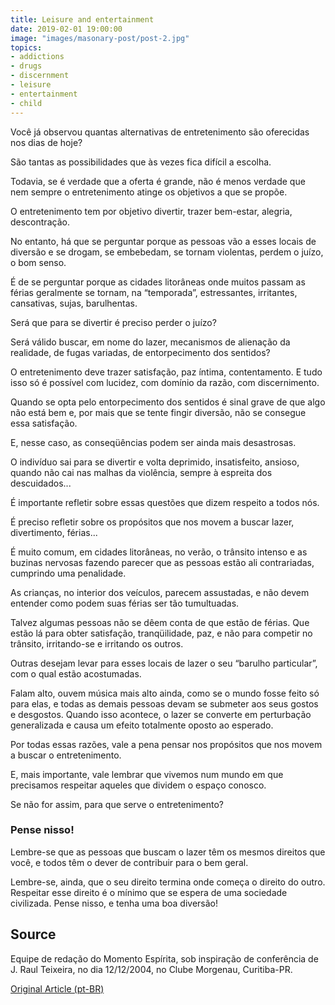 ```yaml
---
title: Leisure and entertainment
date: 2019-02-01 19:00:00
image: "images/masonary-post/post-2.jpg"
topics: 
- addictions
- drugs
- discernment
- leisure
- entertainment
- child
---
```


Você já observou quantas alternativas de entretenimento são oferecidas nos dias
de hoje?

São tantas as possibilidades que às vezes fica difícil a escolha.

Todavia, se é verdade que a oferta é grande, não é menos verdade que nem sempre
o entretenimento atinge os objetivos a que se propõe.

O entretenimento tem por objetivo divertir, trazer bem-estar, alegria,
descontração.

No entanto, há que se perguntar porque as pessoas vão a esses locais de
diversão e se drogam, se embebedam, se tornam violentas, perdem o juízo, o bom
senso.

É de se perguntar porque as cidades litorâneas onde muitos passam as férias
geralmente se tornam, na “temporada”, estressantes, irritantes, cansativas,
sujas, barulhentas.

Será que para se divertir é preciso perder o juízo?

Será válido buscar, em nome do lazer, mecanismos de alienação da realidade, de
fugas variadas, de entorpecimento dos sentidos?

O entretenimento deve trazer satisfação, paz íntima, contentamento. E tudo isso
só é possível com lucidez, com domínio da razão, com discernimento.

Quando se opta pelo entorpecimento dos sentidos é sinal grave de que algo não
está bem e, por mais que se tente fingir diversão, não se consegue essa
satisfação.

E, nesse caso, as conseqüências podem ser ainda mais desastrosas.

O indivíduo sai para se divertir e volta deprimido, insatisfeito, ansioso,
quando não cai nas malhas da violência, sempre à espreita dos descuidados...

É importante refletir sobre essas questões que dizem respeito a todos nós.

É preciso refletir sobre os propósitos que nos movem a buscar lazer,
divertimento, férias...

É muito comum, em cidades litorâneas, no verão, o trânsito intenso e as buzinas
nervosas fazendo parecer que as pessoas estão ali contrariadas, cumprindo uma
penalidade.

As crianças, no interior dos veículos, parecem assustadas, e não devem entender
como podem suas férias ser tão tumultuadas.

Talvez algumas pessoas não se dêem conta de que estão de férias. Que estão lá
para obter satisfação, tranqüilidade, paz, e não para competir no trânsito,
irritando-se e irritando os outros.

Outras desejam levar para esses locais de lazer o seu “barulho particular”, com
o qual estão acostumadas.

Falam alto, ouvem música mais alto ainda, como se o mundo fosse feito só para
elas, e todas as demais pessoas devam se submeter aos seus gostos e desgostos.
Quando isso acontece, o lazer se converte em perturbação generalizada e causa
um efeito totalmente oposto ao esperado.

Por todas essas razões, vale a pena pensar nos propósitos que nos movem a
buscar o entretenimento.

E, mais importante, vale lembrar que vivemos num mundo em que precisamos
respeitar aqueles que dividem o espaço conosco.

Se não for assim, para que serve o entretenimento?

### Pense nisso!
Lembre-se que as pessoas que buscam o lazer têm os mesmos direitos que você, e
todos têm o dever de contribuir para o bem geral.

Lembre-se, ainda, que o seu direito termina onde começa o direito do outro.
Respeitar esse direito é o mínimo que se espera de uma sociedade civilizada.
Pense nisso, e tenha uma boa diversão!

## Source
Equipe de redação do Momento Espírita, sob inspiração de conferência de J. Raul
Teixeira, no dia 12/12/2004, no Clube Morgenau, Curitiba-PR.

[Original Article (pt-BR)](http://momento.com.br/pt/ler_texto.php?id=1188)

